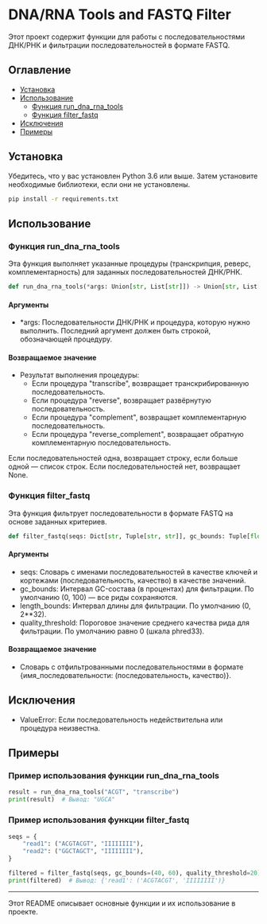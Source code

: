 # DNA/RNA Tools and FASTQ Filter

Этот проект содержит функции для работы с последовательностями ДНК/РНК и фильтрации последовательностей в формате FASTQ.

## Оглавление

- [Установка](#установка)
- [Использование](#использование)
  - [Функция run_dna_rna_tools](#функция-rundna_rna_tools)
  - [Функция filter_fastq](#функция-filter_fastq)
- [Исключения](#исключения)
- [Примеры](#примеры)

## Установка

Убедитесь, что у вас установлен Python 3.6 или выше. Затем установите необходимые библиотеки, если они не установлены.

```bash
pip install -r requirements.txt
```
## Использование

### Функция run_dna_rna_tools

Эта функция выполняет указанные процедуры (транскрипция, реверс, комплементарность) для заданных последовательностей ДНК/РНК.

```python
def run_dna_rna_tools(*args: Union[str, List[str]]) -> Union[str, List[str], None]:
```
#### Аргументы

- *args: Последовательности ДНК/РНК и процедура, которую нужно выполнить. Последний аргумент должен быть строкой, обозначающей процедуру.

#### Возвращаемое значение

- Результат выполнения процедуры:
  - Если процедура "transcribe", возвращает транскрибированную последовательность.
  - Если процедура "reverse", возвращает развёрнутую последовательность.
  - Если процедура "complement", возвращает комплементарную последовательность.
  - Если процедура "reverse_complement", возвращает обратную комплементарную последовательность.

Если последовательностей одна, возвращает строку, если больше одной — список строк. Если последовательностей нет, возвращает None.

### Функция filter_fastq

Эта функция фильтрует последовательности в формате FASTQ на основе заданных критериев.

```python
def filter_fastq(seqs: Dict[str, Tuple[str, str]], gc_bounds: Tuple[float, float] = (0.0, 100.0), length_bounds: Tuple[int, int] = (0, 2**32), quality_threshold: int = 0) -> Dict[str, Tuple[str, str]]:
```
#### Аргументы

- seqs: Словарь с именами последовательностей в качестве ключей и кортежами (последовательность, качество) в качестве значений.
- gc_bounds: Интервал GC-состава (в процентах) для фильтрации. По умолчанию (0, 100) — все риды сохраняются.
- length_bounds: Интервал длины для фильтрации. По умолчанию (0, 2**32).
- quality_threshold: Пороговое значение среднего качества рида для фильтрации. По умолчанию равно 0 (шкала phred33).

#### Возвращаемое значение

- Словарь с отфильтрованными последовательностями в формате {имя_последовательности: (последовательность, качество)}.

## Исключения

- ValueError: Если последовательность недействительна или процедура неизвестна.

## Примеры

### Пример использования функции run_dna_rna_tools

```python
result = run_dna_rna_tools("ACGT", "transcribe")
print(result)  # Вывод: "UGCA"
```
### Пример использования функции filter_fastq

```python
seqs = {
    "read1": ("ACGTACGT", "IIIIIIII"),
    "read2": ("GGCTAGCT", "IIIIIIII"),
}

filtered = filter_fastq(seqs, gc_bounds=(40, 60), quality_threshold=20)
print(filtered)  # Вывод: {'read1': ('ACGTACGT', 'IIIIIIII')}
```
---

Этот README описывает основные функции и их использование в проекте.
